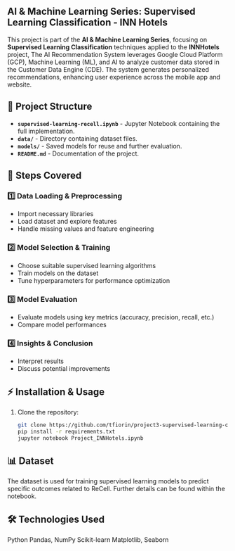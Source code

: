 ## AI & Machine Learning Series: Supervised Learning Classification - INN Hotels

This project is part of the **AI & Machine Learning Series**, focusing on **Supervised Learning Classification** techniques applied to the **INNHotels** project, The AI Recommendation System leverages Google Cloud Platform (GCP), Machine Learning (ML), and AI to analyze customer data stored in the Customer Data Engine (CDE). The system generates personalized recommendations, enhancing user experience across the mobile app and website.

## 📂 Project Structure

- **`supervised-learning-recell.ipynb`** - Jupyter Notebook containing the full implementation.
- **`data/`** - Directory containing dataset files.
- **`models/`** - Saved models for reuse and further evaluation.
- **`README.md`** - Documentation of the project.

## 📌 Steps Covered

### 1️⃣ Data Loading & Preprocessing
- Import necessary libraries
- Load dataset and explore features
- Handle missing values and feature engineering

### 2️⃣ Model Selection & Training
- Choose suitable supervised learning algorithms
- Train models on the dataset
- Tune hyperparameters for performance optimization

### 3️⃣ Model Evaluation
- Evaluate models using key metrics (accuracy, precision, recall, etc.)
- Compare model performances

### 4️⃣ Insights & Conclusion
- Interpret results
- Discuss potential improvements

## ⚡ Installation & Usage

1. Clone the repository:
   ```bash
   git clone https://github.com/tfiorin/project3-supervised-learning-classification-inn-hotels.git
   pip install -r requirements.txt
   jupyter notebook Project_INNHotels.ipynb

## 📊 Dataset

The dataset is used for training supervised learning models to predict specific outcomes related to ReCell. Further details can be found within the notebook.

## 🛠️ Technologies Used
Python
Pandas, NumPy
Scikit-learn
Matplotlib, Seaborn



